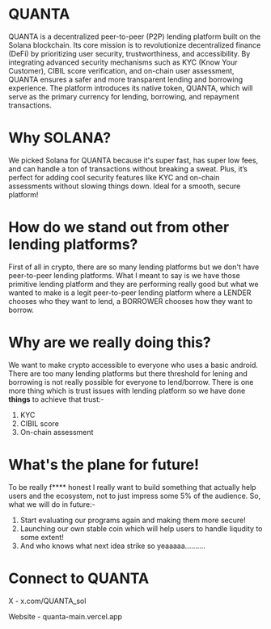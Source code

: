 # QUANTA

QUANTA is a decentralized peer-to-peer (P2P) lending platform built on the Solana blockchain. Its core mission is to revolutionize decentralized finance (DeFi) by prioritizing user security, trustworthiness, and accessibility. By integrating advanced security mechanisms such as KYC (Know Your Customer), CIBIL score verification, and on-chain user assessment, QUANTA ensures a safer and more transparent lending and borrowing experience. The platform introduces its native token, QUANTA, which will serve as the primary currency for lending, borrowing, and repayment transactions.

# Why SOLANA?

We picked Solana for QUANTA because it's super fast, has super low fees, and can handle a ton of transactions without breaking a sweat. Plus, it’s perfect for adding cool security features like KYC and on-chain assessments without slowing things down. Ideal for a smooth, secure platform!

# How do we stand out from other lending platforms?

First of all in crypto, there are so many lending platforms but we don't have peer-to-peer lending platforms. What I meant to say is we have those primitive lending platform and they are performing really good but what we wanted to make is a legit peer-to-peer lending platform where a LENDER chooses who they want to lend, a BORROWER chooses how they want to borrow.

# Why are we really doing this?

We want to make crypto accessible to everyone who uses a basic android. There are too many lending platforms but there threshold for lening and borrowing is not really possible for everyone to lend/borrow. There is one more thing which is trust issues with lending platform so we have done **things** to achieve that trust:-

1. KYC
2. CIBIL score
3. On-chain assessment

# What's the plane for future!

To be really f**** honest I really want to build something that actually help users and the ecosystem, not to just impress some 5% of the audience. So, what we will do in future:-

1. Start evaluating our programs again and making them more secure!
2. Launching our own stable coin which will help users to handle liqudity to some extent!
3. And who knows what next idea strike so yeaaaaa..........

# Connect to QUANTA

X - x.com/QUANTA_sol

Website - quanta-main.vercel.app

